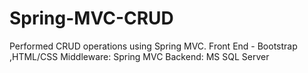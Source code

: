 # Spring-MVC-CRUD

Performed CRUD operations using Spring MVC.
Front End - Bootstrap ,HTML/CSS
Middleware: Spring MVC
Backend: MS SQL Server
